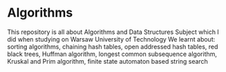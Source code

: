 # Algorithms
This repository is all about Algorithms and Data Structures Subject which I did when studying on Warsaw University of Technology
We learnt about: sorting algorithms, chaining hash tables, open addressed hash tables, 
red black trees, Huffman algorithm, longest common subsequence algorithm, Kruskal and Prim algorithm, finite state automaton based string search
